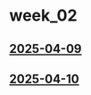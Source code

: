 # week_02 <!-- markmap: foldAll -->
## [2025-04-09](2025-04-09/2025-04-09.html)
## [2025-04-10](2025-04-10/2025-04-10.html)
